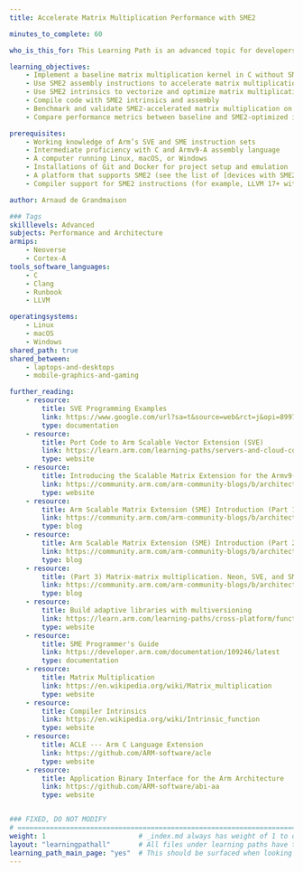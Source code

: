 ```yaml
---
title: Accelerate Matrix Multiplication Performance with SME2

minutes_to_complete: 60

who_is_this_for: This Learning Path is an advanced topic for developers who want to accelerate the performance of matrix multiplication using Arm's Scalable Matrix Extension Version 2 (SME2).

learning_objectives:
    - Implement a baseline matrix multiplication kernel in C without SME2
    - Use SME2 assembly instructions to accelerate matrix multiplication performance
    - Use SME2 intrinsics to vectorize and optimize matrix multiplication in C
    - Compile code with SME2 intrinsics and assembly
    - Benchmark and validate SME2-accelerated matrix multiplication on Arm hardware or in a Linux-based emulation environment
    - Compare performance metrics between baseline and SME2-optimized implementations

prerequisites:
    - Working knowledge of Arm’s SVE and SME instruction sets
    - Intermediate proficiency with C and Armv9-A assembly language
    - A computer running Linux, macOS, or Windows
    - Installations of Git and Docker for project setup and emulation
    - A platform that supports SME2 (see the list of [devices with SME2 support](/learning-paths/cross-platform/multiplying-matrices-with-sme2/1-get-started/#devices-with-sme2-support)) or an emulator to run code with SME2 instructions
    - Compiler support for SME2 instructions (for example, LLVM 17+ with SME2 backend support)

author: Arnaud de Grandmaison

### Tags
skilllevels: Advanced
subjects: Performance and Architecture
armips:
    - Neoverse
    - Cortex-A
tools_software_languages:
    - C
    - Clang
    - Runbook
    - LLVM

operatingsystems:
    - Linux
    - macOS
    - Windows
shared_path: true
shared_between:
    - laptops-and-desktops
    - mobile-graphics-and-gaming

further_reading:
    - resource:
        title: SVE Programming Examples
        link: https://www.google.com/url?sa=t&source=web&rct=j&opi=89978449&url=https://developer.arm.com/documentation/dai0548/latest/&ved=2ahUKEwisi76m-f2GAxUDSKQEHfyWClAQFnoECA4QAQ&usg=AOvVaw1YPQ-aQsHmumnZykaFxM0b
        type: documentation
    - resource:
        title: Port Code to Arm Scalable Vector Extension (SVE)
        link: https://learn.arm.com/learning-paths/servers-and-cloud-computing/sve
        type: website
    - resource:
        title: Introducing the Scalable Matrix Extension for the Armv9-A Architecture
        link: https://community.arm.com/arm-community-blogs/b/architectures-and-processors-blog/posts/scalable-matrix-extension-armv9-a-architecture
        type: website
    - resource:
        title: Arm Scalable Matrix Extension (SME) Introduction (Part 1)
        link: https://community.arm.com/arm-community-blogs/b/architectures-and-processors-blog/posts/arm-scalable-matrix-extension-introduction
        type: blog
    - resource:
        title: Arm Scalable Matrix Extension (SME) Introduction (Part 2)
        link: https://community.arm.com/arm-community-blogs/b/architectures-and-processors-blog/posts/arm-scalable-matrix-extension-introduction-p2
        type: blog
    - resource:
        title: (Part 3) Matrix-matrix multiplication. Neon, SVE, and SME compared
        link: https://community.arm.com/arm-community-blogs/b/architectures-and-processors-blog/posts/matrix-matrix-multiplication-neon-sve-and-sme-compared
        type: blog
    - resource:
        title: Build adaptive libraries with multiversioning
        link: https://learn.arm.com/learning-paths/cross-platform/function-multiversioning/
        type: website
    - resource:
        title: SME Programmer's Guide
        link: https://developer.arm.com/documentation/109246/latest
        type: documentation
    - resource:
        title: Matrix Multiplication
        link: https://en.wikipedia.org/wiki/Matrix_multiplication
        type: website
    - resource:
        title: Compiler Intrinsics
        link: https://en.wikipedia.org/wiki/Intrinsic_function
        type: website
    - resource:
        title: ACLE --- Arm C Language Extension
        link: https://github.com/ARM-software/acle
        type: website
    - resource:
        title: Application Binary Interface for the Arm Architecture
        link: https://github.com/ARM-software/abi-aa
        type: website


### FIXED, DO NOT MODIFY
# ================================================================================
weight: 1                       # _index.md always has weight of 1 to order correctly
layout: "learningpathall"       # All files under learning paths have this same wrapper
learning_path_main_page: "yes"  # This should be surfaced when looking for related content. Only set for _index.md of learning path content.
---
```

